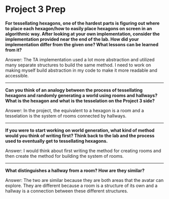 # Project 3 Prep

**For tessellating hexagons, one of the hardest parts is figuring out where to place each hexagon/how to easily place hexagons on screen in an algorithmic way.
After looking at your own implementation, consider the implementation provided near the end of the lab.
How did your implementation differ from the given one? What lessons can be learned from it?**

Answer: The TA implementation used a lot more abstraction and utilized many separate structures
to build the same method. I need to work on making myself build abstraction in my code to make
it more readable and accessible.

-----

**Can you think of an analogy between the process of tessellating hexagons and randomly generating a world using rooms and hallways?
What is the hexagon and what is the tesselation on the Project 3 side?**

Answer: In the project, the equivalent to a hexagon is a room and a tesselation is the system of 
rooms connected by hallways.

-----
**If you were to start working on world generation, what kind of method would you think of writing first? 
Think back to the lab and the process used to eventually get to tessellating hexagons.**

Answer: I would think about first writing the method for creating rooms and then create the
method for building the system of rooms.

-----
**What distinguishes a hallway from a room? How are they similar?**

Answer: The two are similar because they are both areas that the avatar can explore.
They are different because a room is a structure of its own and a hallway is a connection between
these different structures.
